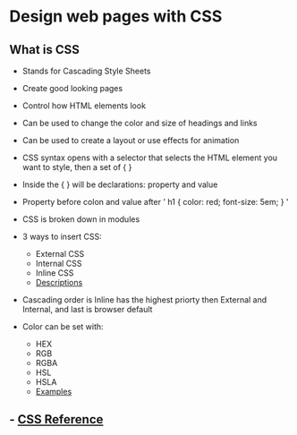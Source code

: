 # Design web pages with CSS

## What is CSS

- Stands for Cascading Style Sheets

- Create good looking pages

- Control how HTML elements look

- Can be used to change the color and size of headings and links

- Can be used to create a layout or use effects for animation

- CSS syntax opens with a selector that selects the HTML element you want to style, then a set of { }

- Inside the { } will be declarations: property and value

- Property before colon and value after
    ' h1 {
          color: red;
          font-size: 5em;
     } '

- CSS is broken down in modules

- 3 ways to insert CSS:
    - External CSS
    - Internal CSS
    - Inline CSS
    - [Descriptions](https://www.w3schools.com/css/css_howto.asp)

- Cascading order is Inline has the highest priorty then External and Internal, and last is browser default

- Color can be set with:
    - HEX
    - RGB
    - RGBA
    - HSL
    - HSLA
    - [Examples](https://www.w3schools.com/cssref/pr_text_color.asp)



## - [CSS Reference](https://developer.mozilla.org/en-US/docs/Web/CSS/Reference)

